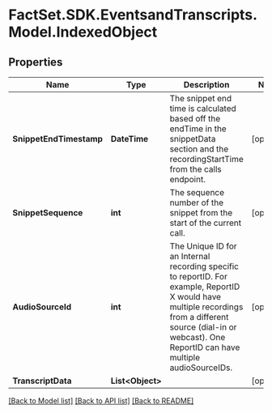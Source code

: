 # FactSet.SDK.EventsandTranscripts.Model.IndexedObject

## Properties

Name | Type | Description | Notes
------------ | ------------- | ------------- | -------------
**SnippetEndTimestamp** | **DateTime** | The snippet end time is calculated based off the endTime in the snippetData section and the recordingStartTime from the calls endpoint. | [optional] 
**SnippetSequence** | **int** | The sequence number of the snippet from the start of the current call. | [optional] 
**AudioSourceId** | **int** | The Unique ID for an Internal recording specific to reportID. For example, ReportID X would have multiple recordings from a different source (dial-in or webcast). One ReportID can have multiple audioSourceIDs. | [optional] 
**TranscriptData** | **List&lt;Object&gt;** |  | [optional] 

[[Back to Model list]](../README.md#documentation-for-models) [[Back to API list]](../README.md#documentation-for-api-endpoints) [[Back to README]](../README.md)

